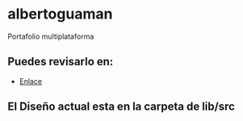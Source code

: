 # albertoguaman

Portafolio multiplataforma

## Puedes revisarlo en:

- [Enlace](https://albertoguaman.com/)

## El Diseño actual esta en la carpeta de lib/src

